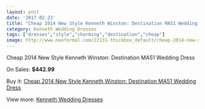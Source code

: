 ```yaml
---
layout: post
date: '2017-02-23'
title: "Cheap 2014 New Style Kenneth Winston: Destination MA51 Wedding Dress"
category: Kenneth Wedding Dresses
tags: ["dresses","style","charming","destination","cheap"]
image: http://www.neoformal.com/22131-thickbox_default/cheap-2014-new-style-kenneth-winston-destination-ma51-wedding-dress.jpg
---
```

Cheap 2014 New Style Kenneth Winston: Destination MA51 Wedding Dress

On Sales: **$442.99**
<a href="https://www.neoformal.com/en/kenneth-wedding-dresses-2014/7268-cheap-2014-new-style-kenneth-winston-destination-ma51-wedding-dress.html"><amp-img layout="responsive" width="600" height="600" src="//www.neoformal.com/22131-thickbox_default/cheap-2014-new-style-kenneth-winston-destination-ma51-wedding-dress.jpg" alt="Cheap 2014 New Style Kenneth Winston: Destination MA51 Wedding Dress 0" /></a>
<a href="https://www.neoformal.com/en/kenneth-wedding-dresses-2014/7268-cheap-2014-new-style-kenneth-winston-destination-ma51-wedding-dress.html"><amp-img layout="responsive" width="600" height="600" src="//www.neoformal.com/22132-thickbox_default/cheap-2014-new-style-kenneth-winston-destination-ma51-wedding-dress.jpg" alt="Cheap 2014 New Style Kenneth Winston: Destination MA51 Wedding Dress 1" /></a>

Buy it: [Cheap 2014 New Style Kenneth Winston: Destination MA51 Wedding Dress](https://www.neoformal.com/en/kenneth-wedding-dresses-2014/7268-cheap-2014-new-style-kenneth-winston-destination-ma51-wedding-dress.html "Cheap 2014 New Style Kenneth Winston: Destination MA51 Wedding Dress")

View more: [Kenneth Wedding Dresses](https://www.neoformal.com/en/114-kenneth-wedding-dresses-2014 "Kenneth Wedding Dresses")